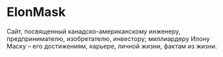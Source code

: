 # ElonMask

Сайт, посвященный канадско-американскому инженеру, предпринимателю, изобретателю, инвестору; миллиардеру Илону Маску – его достижениям, карьере, личной жизни, фактам из жизни.

